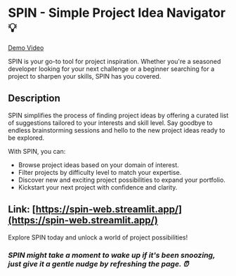 # SPIN - Simple Project Idea Navigator 💡

[Demo Video](https://github.com/kosuri-indu/SPIN-simple-project-idea-navigator/assets/118645569/6b6c1468-16d8-4ddc-a9e3-e611c9044a6f)


SPIN is your go-to tool for project inspiration. Whether you're a seasoned developer looking for your next challenge or a beginner searching for a project to sharpen your skills, SPIN has you covered.

## Description

SPIN simplifies the process of finding project ideas by offering a curated list of suggestions tailored to your interests and skill level. Say goodbye to endless brainstorming sessions and hello to the new project ideas ready to be explored.

With SPIN, you can:

- Browse project ideas based on your domain of interest.
- Filter projects by difficulty level to match your expertise.
- Discover new and exciting project possibilities to expand your portfolio.
- Kickstart your next project with confidence and clarity.

## Link: [https://spin-web.streamlit.app/](https://spin-web.streamlit.app/)

Explore SPIN today and unlock a world of project possibilities!
<br>
### _SPIN might take a moment to wake up if it's been snoozing, just give it a gentle nudge by refreshing the page. ⏰_
